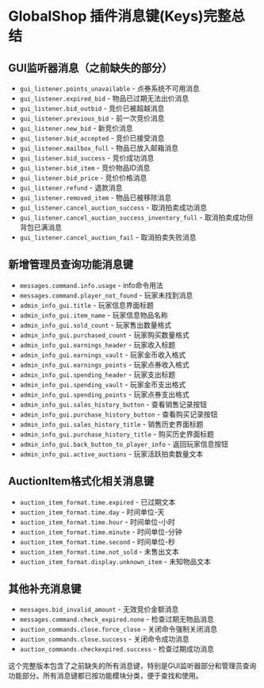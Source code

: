# GlobalShop 插件消息键(Keys)完整总结

## GUI监听器消息（之前缺失的部分）

- `gui_listener.points_unavailable` - 点券系统不可用消息
- `gui_listener.expired_bid` - 物品已过期无法出价消息
- `gui_listener.bid_outbid` - 竞价已被超越消息
- `gui_listener.previous_bid` - 前一次竞价消息
- `gui_listener.new_bid` - 新竞价消息
- `gui_listener.bid_accepted` - 竞价已接受消息
- `gui_listener.mailbox_full` - 物品已放入邮箱消息
- `gui_listener.bid_success` - 竞价成功消息
- `gui_listener.bid_item` - 竞价物品ID消息
- `gui_listener.bid_price` - 竞价价格消息
- `gui_listener.refund` - 退款消息
- `gui_listener.removed_item` - 物品已被移除消息
- `gui_listener.cancel_auction_success` - 取消拍卖成功消息
- `gui_listener.cancel_auction_success_inventory_full` - 取消拍卖成功但背包已满消息
- `gui_listener.cancel_auction_fail` - 取消拍卖失败消息

## 新增管理员查询功能消息键

- `messages.command.info.usage` - info命令用法
- `messages.command.player_not_found` - 玩家未找到消息
- `admin_info_gui.title` - 玩家信息界面标题
- `admin_info_gui.item_name` - 玩家信息物品名称
- `admin_info_gui.sold_count` - 玩家售出数量格式
- `admin_info_gui.purchased_count` - 玩家购买数量格式
- `admin_info_gui.earnings_header` - 玩家收入标题
- `admin_info_gui.earnings_vault` - 玩家金币收入格式
- `admin_info_gui.earnings_points` - 玩家点券收入格式
- `admin_info_gui.spending_header` - 玩家支出标题
- `admin_info_gui.spending_vault` - 玩家金币支出格式
- `admin_info_gui.spending_points` - 玩家点券支出格式
- `admin_info_gui.sales_history_button` - 查看销售记录按钮
- `admin_info_gui.purchase_history_button` - 查看购买记录按钮
- `admin_info_gui.sales_history_title` - 销售历史界面标题
- `admin_info_gui.purchase_history_title` - 购买历史界面标题
- `admin_info_gui.back_button_to_player_info` - 返回玩家信息按钮
- `admin_info_gui.active_auctions` - 玩家活跃拍卖数量文本

## AuctionItem格式化相关消息键

- `auction_item_format.time.expired` - 已过期文本
- `auction_item_format.time.day` - 时间单位-天
- `auction_item_format.time.hour` - 时间单位-小时
- `auction_item_format.time.minute` - 时间单位-分钟
- `auction_item_format.time.second` - 时间单位-秒
- `auction_item_format.time.not_sold` - 未售出文本
- `auction_item_format.display.unknown_item` - 未知物品文本

## 其他补充消息键

- `messages.bid_invalid_amount` - 无效竞价金额消息
- `messages.command.check_expired.none` - 检查过期无物品消息
- `auction_commands.close.force_close` - 关闭命令强制关闭消息
- `auction_commands.close.success` - 关闭命令成功消息
- `auction_commands.checkexpired.success` - 检查过期成功消息

这个完整版本包含了之前缺失的所有消息键，特别是GUI监听器部分和管理员查询功能部分。所有消息键都已按功能模块分类，便于查找和使用。